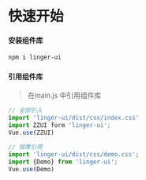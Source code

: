 # 快速开始

#### 安装组件库

```bash
npm i linger-ui
``` 
#### 引用组件库
> 在main.js 中引用组件库

```javascript 
// 全部引入
import 'linger-ui/dist/css/index.css'
import ZZUI form 'linger-ui';
Vue.use(ZZUI)

// 按需引用
import 'linger-ui/dist/css/demo.css';
import {Demo} from 'linger-ui';
Vue.use(Demo)
```
